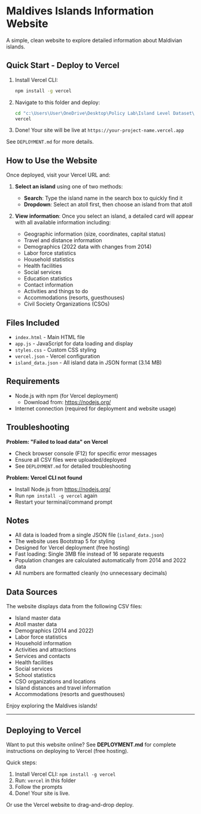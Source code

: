 # Maldives Islands Information Website

A simple, clean website to explore detailed information about Maldivian islands.

## Quick Start - Deploy to Vercel

1. Install Vercel CLI:
   ```bash
   npm install -g vercel
   ```

2. Navigate to this folder and deploy:
   ```bash
   cd "c:\Users\User\OneDrive\Desktop\Policy Lab\Island Level Dataset\cards website"
   vercel
   ```

3. Done! Your site will be live at `https://your-project-name.vercel.app`

See `DEPLOYMENT.md` for more details.

## How to Use the Website

Once deployed, visit your Vercel URL and:

1. **Select an island** using one of two methods:
   - **Search**: Type the island name in the search box to quickly find it
   - **Dropdown**: Select an atoll first, then choose an island from that atoll

2. **View information**: Once you select an island, a detailed card will appear with all available information including:
   - Geographic information (size, coordinates, capital status)
   - Travel and distance information
   - Demographics (2022 data with changes from 2014)
   - Labor force statistics
   - Household statistics
   - Health facilities
   - Social services
   - Education statistics
   - Contact information
   - Activities and things to do
   - Accommodations (resorts, guesthouses)
   - Civil Society Organizations (CSOs)

## Files Included

- `index.html` - Main HTML file
- `app.js` - JavaScript for data loading and display
- `styles.css` - Custom CSS styling
- `vercel.json` - Vercel configuration
- `island_data.json` - All island data in JSON format (3.14 MB)

## Requirements

- Node.js with npm (for Vercel deployment)
  - Download from: https://nodejs.org/
- Internet connection (required for deployment and website usage)

## Troubleshooting

**Problem: "Failed to load data" on Vercel**
- Check browser console (F12) for specific error messages
- Ensure all CSV files were uploaded/deployed
- See `DEPLOYMENT.md` for detailed troubleshooting

**Problem: Vercel CLI not found**
- Install Node.js from https://nodejs.org/
- Run `npm install -g vercel` again
- Restart your terminal/command prompt

## Notes

- All data is loaded from a single JSON file (`island_data.json`)
- The website uses Bootstrap 5 for styling
- Designed for Vercel deployment (free hosting)
- Fast loading: Single 3MB file instead of 16 separate requests
- Population changes are calculated automatically from 2014 and 2022 data
- All numbers are formatted cleanly (no unnecessary decimals)

## Data Sources

The website displays data from the following CSV files:
- Island master data
- Atoll master data
- Demographics (2014 and 2022)
- Labor force statistics
- Household information
- Activities and attractions
- Services and contacts
- Health facilities
- Social services
- School statistics
- CSO organizations and locations
- Island distances and travel information
- Accommodations (resorts and guesthouses)

Enjoy exploring the Maldives islands!

---

## Deploying to Vercel

Want to put this website online? See **DEPLOYMENT.md** for complete instructions on deploying to Vercel (free hosting).

Quick steps:
1. Install Vercel CLI: `npm install -g vercel`
2. Run: `vercel` in this folder
3. Follow the prompts
4. Done! Your site is live.

Or use the Vercel website to drag-and-drop deploy.
